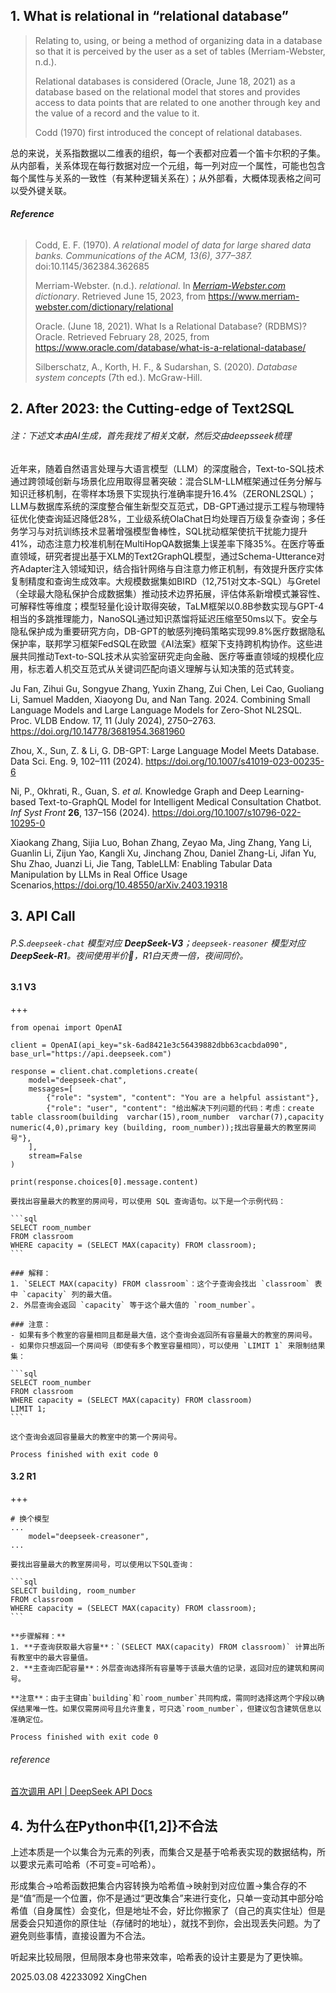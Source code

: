 ## 1. What is relational in “relational database”

> Relating to, using, or being a method of organizing data in a database so that it is perceived by the user as a set of tables (Merriam-Webster, n.d.).
>
> Relational databases is considered (Oracle, June 18, 2021)  as a database based on the relational model that stores and provides access to data points that are related to one another through key and the value of a record and the value to it.
>
> Codd (1970) first introduced the concept of relational databases.



总的来说，关系指数据以二维表的组织，每一个表都对应着一个笛卡尔积的子集。从内部看，关系体现在每行数据对应一个元组，每一列对应一个属性，可能也包含每个属性与关系的一致性（有某种逻辑关系在）；从外部看，大概体现表格之间可以受外键关联。



###### **Reference**

> Codd, E. F. (1970). *A relational model of data for large shared data banks. Communications of the ACM, 13(6), 377–387.* doi:10.1145/362384.362685
>
> Merriam-Webster. (n.d.). *relational*. In *[Merriam-Webster.com](http://merriam-webster.com/) dictionary*. Retrieved June 15, 2023, from https://www.merriam-webster.com/dictionary/relational
>
> Oracle. (June 18, 2021). What Is a Relational Database? (RDBMS)?Oracle. Retrieved February 28, 2025, from https://www.oracle.com/database/what-is-a-relational-database/
>
> Silberschatz, A., Korth, H. F., & Sudarshan, S. (2020). *Database system concepts* (7th ed.). McGraw-Hill.



## 2. After 2023: the Cutting-edge of Text2SQL

###### 注：下述文本由AI生成，首先我找了相关文献，然后交由deepsseek梳理

近年来，随着自然语言处理与大语言模型（LLM）的深度融合，Text-to-SQL技术通过跨领域创新与场景化应用取得显著突破：混合SLM-LLM框架通过任务分解与知识迁移机制，在零样本场景下实现执行准确率提升16.4%（ZERONL2SQL）；LLM与数据库系统的深度整合催生新型交互范式，DB-GPT通过提示工程与物理特征优化使查询延迟降低28%，工业级系统OlaChat日均处理百万级复杂查询；多任务学习与对抗训练技术显著增强模型鲁棒性，SQL扰动框架使抗干扰能力提升41%，动态注意力校准机制在MultiHopQA数据集上误差率下降35%。在医疗等垂直领域，研究者提出基于XLM的Text2GraphQL模型，通过Schema-Utterance对齐Adapter注入领域知识，结合指针网络与自注意力修正机制，有效提升医疗实体复制精度和查询生成效率。大规模数据集如BIRD（12,751对文本-SQL）与Gretel（全球最大隐私保护合成数据集）推动技术边界拓展，评估体系新增模式兼容性、可解释性等维度；模型轻量化设计取得突破，TaLM框架以0.8B参数实现与GPT-4相当的多跳推理能力，NanoSQL通过知识蒸馏将延迟压缩至50ms以下。安全与隐私保护成为重要研究方向，DB-GPT的敏感列掩码策略实现99.8%医疗数据隐私保护率，联邦学习框架FedSQL在欧盟《AI法案》框架下支持跨机构协作。这些进展共同推动Text-to-SQL技术从实验室研究走向金融、医疗等垂直领域的规模化应用，标志着人机交互范式从关键词匹配向语义理解与认知决策的范式转变。



Ju Fan, Zihui Gu, Songyue Zhang, Yuxin Zhang, Zui Chen, Lei Cao, Guoliang Li, Samuel Madden, Xiaoyong Du, and Nan Tang. 2024. Combining Small Language Models and Large Language Models for Zero-Shot NL2SQL. Proc. VLDB Endow. 17, 11 (July 2024), 2750–2763. https://doi.org/10.14778/3681954.3681960

Zhou, X., Sun, Z. & Li, G. DB-GPT: Large Language Model Meets Database. Data Sci. Eng. 9, 102–111 (2024). https://doi.org/10.1007/s41019-023-00235-6

Ni, P., Okhrati, R., Guan, S. *et al.* Knowledge Graph and Deep Learning-based Text-to-GraphQL Model for Intelligent Medical Consultation Chatbot. *Inf Syst Front* **26**, 137–156 (2024). https://doi.org/10.1007/s10796-022-10295-0

Xiaokang Zhang, Sijia Luo, Bohan Zhang, Zeyao Ma, Jing Zhang, Yang Li, Guanlin Li, Zijun Yao, Kangli Xu, Jinchang Zhou, Daniel Zhang-Li, Jifan Yu, Shu Zhao, Juanzi Li, Jie Tang, TableLLM: Enabling Tabular Data Manipulation by LLMs in Real Office Usage Scenarios,https://doi.org/10.48550/arXiv.2403.19318 





## 3. API Call 

###### P.S.`deepseek-chat` 模型对应 **DeepSeek-V3**；`deepseek-reasoner` 模型对应 **DeepSeek-R1**。夜间使用半价:new_moon_with_face:，R1白天贵一倍，夜间同价。

#### 3.1 V3

+++

```
from openai import OpenAI

client = OpenAI(api_key="sk-6ad8421e3c56439882dbb63cacbda090", base_url="https://api.deepseek.com")

response = client.chat.completions.create(
    model="deepseek-chat",
    messages=[
        {"role": "system", "content": "You are a helpful assistant"},
        {"role": "user", "content": "给出解决下列问题的代码：考虑：create table classroom(building  varchar(15),room_number  varchar(7),capacity  numeric(4,0),primary key (building, room_number));找出容量最大的教室房间号"},
    ],
    stream=False
)

print(response.choices[0].message.content)

```

````
要找出容量最大的教室的房间号，可以使用 SQL 查询语句。以下是一个示例代码：

```sql
SELECT room_number
FROM classroom
WHERE capacity = (SELECT MAX(capacity) FROM classroom);
```

### 解释：
1. `SELECT MAX(capacity) FROM classroom`：这个子查询会找出 `classroom` 表中 `capacity` 列的最大值。
2. 外层查询会返回 `capacity` 等于这个最大值的 `room_number`。

### 注意：
- 如果有多个教室的容量相同且都是最大值，这个查询会返回所有容量最大的教室的房间号。
- 如果你只想返回一个房间号（即使有多个教室容量相同），可以使用 `LIMIT 1` 来限制结果集：

```sql
SELECT room_number
FROM classroom
WHERE capacity = (SELECT MAX(capacity) FROM classroom)
LIMIT 1;
```

这个查询会返回容量最大的教室中的第一个房间号。

Process finished with exit code 0

````

#### 3.2 R1

+++

```
# 换个模型
...
    model="deepseek-creasoner",
... 

```

````
要找出容量最大的教室房间号，可以使用以下SQL查询：

```sql
SELECT building, room_number
FROM classroom
WHERE capacity = (SELECT MAX(capacity) FROM classroom);
```

**步骤解释：**
1. **子查询获取最大容量**：`(SELECT MAX(capacity) FROM classroom)` 计算出所有教室中的最大容量值。
2. **主查询匹配容量**：外层查询选择所有容量等于该最大值的记录，返回对应的建筑和房间号。

**注意**：由于主键由`building`和`room_number`共同构成，需同时选择这两个字段以确保结果唯一性。如果仅需房间号且允许重复，可只选`room_number`，但建议包含建筑信息以准确定位。

Process finished with exit code 0

````

###### reference

[首次调用 API | DeepSeek API Docs](https://api-docs.deepseek.com/zh-cn/)



## 4. 为什么在Python中{[1,2]}不合法



上述本质是一个以集合为元素的列表，而集合又是基于哈希表实现的数据结构，所以要求元素可哈希（不可变=可哈希）。

形成集合→哈希函数把集合内容转换为哈希值→映射到对应位置→集合存的不是“值”而是一个位置，你不是通过“更改集合”来进行变化，只单一变动其中部分哈希值（自身属性）会变化，但是地址不会，好比你搬家了（自己的真实住址）但是居委会只知道你的原住址（存储时的地址），就找不到你，会出现丢失问题。为了避免则些事情，直接设置为不合法。

听起来比较局限，但局限本身也带来效率，哈希表的设计主要是为了更快嘛。





2025.03.08	42233092 XingChen
